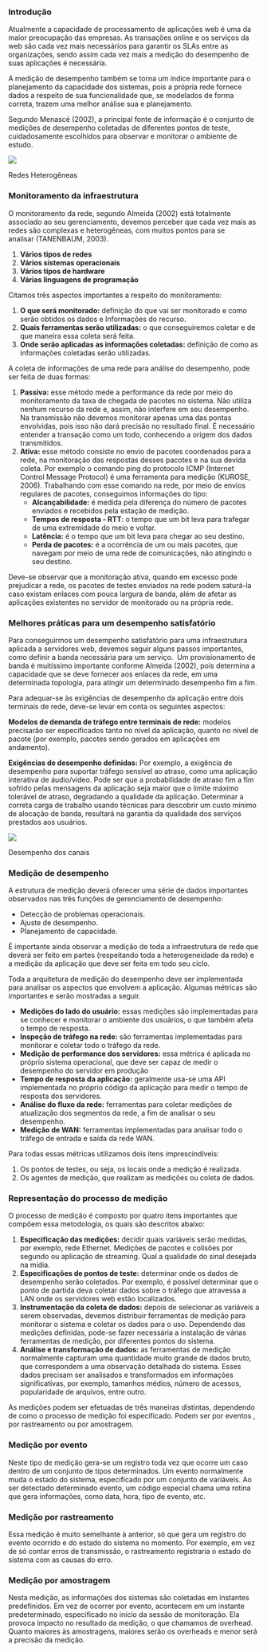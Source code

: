 ### Introdução

Atualmente a capacidade de processamento de aplicações web é uma da maior preocupação das empresas. As transações online e os serviços da web são cada vez mais necessários para garantir os SLAs entre as organizações, sendo assim cada vez mais a medição do desempenho de suas aplicações é necessária.

A medição de desempenho também se torna um índice importante para o planejamento da capacidade dos sistemas, pois a própria rede fornece dados a respeito de sua funcionalidade que, se modelados de forma correta, trazem uma melhor análise sua e planejamento.

Segundo Menascé (2002), a principal fonte de informação é o conjunto de medições de desempenho coletadas de diferentes pontos de teste, cuidadosamente escolhidos para observar e monitorar o ambiente de estudo.

[![](https://img.uninove.br/static/0/0/0/0/0/0/0/3/0/2/6/302666/20539.png)](https://img.uninove.br/static/0/0/0/0/0/0/0/3/0/2/6/302666/20539.png)

Redes Heterogêneas

### Monitoramento da infraestrutura

O monitoramento da rede, segundo Almeida (2002) está totalmente associado ao seu gerenciamento, devemos perceber que cada vez mais as redes são complexas e heterogêneas, com muitos pontos para se analisar (TANENBAUM, 2003).

1. **Vários tipos de redes**
2. **Vários sistemas operacionais**
3. **Vários tipos de hardware**
4. **Várias linguagens de programação**

Citamos três aspectos importantes a respeito do monitoramento:

1. **O que será monitorado:** definição do que vai ser monitorado e como serão obtidos os dados e Informações do recurso.
2. **Quais ferramentas serão utilizadas:** o que conseguiremos coletar e de que maneira essa coleta será feita.
3. **Onde serão aplicadas as informações coletadas:** definição de como as informações coletadas serão utilizadas.

A coleta de informações de uma rede para análise do desempenho, pode ser feita de duas formas:

1. **Passiva:** esse método mede a performance da rede por meio do monitoramento da taxa de chegada de pacotes no sistema. Não utiliza nenhum recurso da rede e, assim, não interfere em seu desempenho. Na transmissão não devemos monitorar apenas uma das pontas envolvidas, pois isso não dará precisão no resultado final. É necessário entender a transação como um todo, conhecendo a origem dos dados transmitidos.
2. **Ativa:** esse método consiste no envio de pacotes coordenados para a rede, na monitoração das respostas desses pacotes e na sua devida coleta. Por exemplo o comando ping do protocolo ICMP (Internet Control Message Protocol) é uma ferramenta para medição (KUROSE, 2006). Trabalhando com esse comando na rede, por meio de envios regulares de pacotes, conseguimos informações do tipo:
    - **Alcançabilidade:** é medida pela diferença do número de pacotes enviados e recebidos pela estação de medição.
    - **Tempos de resposta - RTT**: o tempo que um bit leva para trafegar de uma extremidade do meio e voltar.
    - **Latência:** é o tempo que um bit leva para chegar ao seu destino.
    - **Perda de pacotes:** é a ocorrência de um ou mais pacotes, que navegam por meio de uma rede de comunicações, não atingindo o seu destino.

Deve-se observar que a monitoração ativa, quando em excesso pode prejudicar a rede, os pacotes de testes enviados na rede podem saturá-la caso existam enlaces com pouca largura de banda, além de afetar as aplicações existentes no servidor de monitorado ou na própria rede.

### Melhores práticas para um desempenho satisfatório

Para conseguirmos um desempenho satisfatório para uma infraestrutura aplicada a servidores web, devemos seguir alguns passos importantes, como definir a banda necessária para um serviço.  Um provisionamento de banda é muitíssimo importante conforme Almeida (2002), pois determina a capacidade que se deve fornecer aos enlaces da rede, em uma determinada topologia, para atingir um determinado desempenho fim a fim.

Para adequar-se às exigências de desempenho da aplicação entre dois terminais de rede, deve-se levar em conta os seguintes aspectos:

**Modelos de demanda de tráfego entre terminais de rede:** modelos precisarão ser especificados tanto no nível da aplicação, quanto no nível de pacote (por exemplo, pacotes sendo gerados em aplicações em andamento).

**Exigências de desempenho definidas:** Por exemplo, a exigência de desempenho para suportar tráfego sensível ao atraso, como uma aplicação interativa de áudio/vídeo. Pode ser que a probabilidade de atraso fim a fim sofrido pelas mensagens da aplicação seja maior que o limite máximo tolerável de atraso, degradando a qualidade da aplicação. Determinar a correta carga de trabalho usando técnicas para descobrir um custo mínimo de alocação de banda, resultará na garantia da qualidade dos serviços prestados aos usuários.

[![](https://img.uninove.br/static/0/0/0/0/0/0/0/3/0/4/9/304990/18389.jpg)](https://img.uninove.br/static/0/0/0/0/0/0/0/3/0/4/9/304990/18389.jpg)

Desempenho dos canais

### Medição de desempenho

A estrutura de medição deverá oferecer uma série de dados importantes observados nas três funções de gerenciamento de desempenho:

- Detecção de problemas operacionais.
- Ajuste de desempenho.
- Planejamento de capacidade.

É importante ainda observar a medição de toda a infraestrutura de rede que deverá ser feito em partes (respeitando toda a heterogeneidade da rede) e a medição da aplicação que deve ser feita em todo seu ciclo.

Toda a arquitetura de medição do desempenho deve ser implementada para analisar os aspectos que envolvem a aplicação. Algumas métricas são importantes e serão mostradas a seguir.

- **Medições do lado do usuário:** essas medições são implementadas para se conhecer e monitorar o ambiente dos usuários, o que também afeta o tempo de resposta.
- **Inspeção de tráfego na rede:** são ferramentas implementadas para monitorar e coletar todo o tráfego da rede.
- **Medição de performance dos servidores:** essa métrica é aplicada no próprio sistema operacional, que deve ser capaz de medir o desempenho do servidor em produção
- **Tempo de resposta da aplicação:** geralmente usa-se uma API implementada no próprio código da aplicação para medir o tempo de resposta dos servidores.
- **Análise do fluxo da rede:** ferramentas para coletar medições de atualização dos segmentos da rede, a fim de analisar o seu desempenho.
- **Medição de WAN:** ferramentas implementadas para analisar todo o tráfego de entrada e saída da rede WAN.

Para todas essas métricas utilizamos dois itens imprescindíveis:

1. Os pontos de testes, ou seja, os locais onde a medição é realizada.
2. Os agentes de medição, que realizam as medições ou coleta de dados.

### Representação do processo de medição

O processo de medição é composto por quatro itens importantes que compõem essa metodologia, os quais são descritos abaixo:

1. **Especificação das medições:** decidir quais variáveis serão medidas, por exemplo, rede Ethernet. Medições de pacotes e colisões por segundo ou aplicação de streaming. Qual a qualidade do sinal desejada na mídia.
2. **Especificações de pontos de teste:** determinar onde os dados de desempenho serão coletados. Por exemplo, é possível determinar que o ponto de partida deva coletar dados sobre o tráfego que atravessa a LAN onde os servidores web estão localizados.
3. **Instrumentação da coleta de dados:** depois de selecionar as variáveis a serem observadas, devemos distribuir ferramentas de medição para monitorar o sistema e coletar os dados para o uso. Dependendo das medições definidas, pode-se fazer necessária a instalação de várias ferramentas de medição, por diferentes pontos do sistema.
4. **Análise e transformação de dados:** as ferramentas de medição normalmente capturam uma quantidade muito grande de dados bruto, que correspondem a uma observação detalhada do sistema. Esses dados precisam ser analisados e transformados em informações significativas, por exemplo, tamanhos médios, número de acessos, popularidade de arquivos, entre outro.

As medições podem ser efetuadas de três maneiras distintas, dependendo de como o processo de medição foi especificado. Podem ser por eventos , por rastreamento ou por amostragem.

### Medição por evento

Neste tipo de medição gera-se um registro toda vez que ocorre um caso dentro de um conjunto de tipos determinados. Um evento normalmente muda o estado do sistema, especificado por um conjunto de variáveis. Ao ser detectado determinado evento, um código especial chama uma rotina que gera informações, como data, hora, tipo de evento, etc.

### Medição por rastreamento

Essa medição é muito semelhante à anterior, só que gera um registro do evento ocorrido e do estado do sistema no momento. Por exemplo, em vez de só contar erros de transmissão, o rastreamento registraria o estado do sistema com as causas do erro.

### Medição por amostragem

Nesta medição, as informações dos sistemas são coletadas em instantes predefinidos. Em vez de ocorrer por evento, acontecem em um instante predeterminado, especificado no início da sessão de monitoração. Ela provoca impacto no resultado da medição, o que chamamos de overhead. Quanto maiores às amostragens, maiores serão os overheads e menor será a precisão da medição.